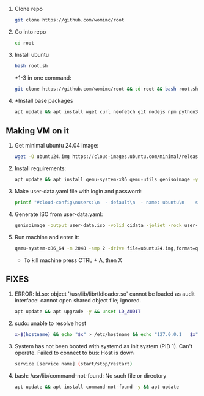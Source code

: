 1. Clone repo
    ```bash
    git clone https://github.com/womimc/root
    ```
2. Go into repo
    ```bash
   cd root
    ```
3. Install ubuntu
    ```bash
   bash root.sh
    ```
    *1-3 in one command:
   ```bash
   git clone https://github.com/womimc/root && cd root && bash root.sh
    ```
5. *Install base packages
    ```bash
   apt update && apt install wget curl neofetch git nodejs npm python3 python3-pip pipx unzip zip tar tmux tmate nano bash-completion man-db -y
    ```

## Making VM on it
1. Get minimal ubuntu 24.04 image:
   ```bash
   wget -O ubuntu24.img https://cloud-images.ubuntu.com/minimal/releases/noble/release/ubuntu-24.04-minimal-cloudimg-amd64.img
   ```
2. Install requirements:
   ```bash
   apt update && apt install qemu-system-x86 qemu-utils genisoimage -y
   ```
3. Make user-data.yaml file with login and password:
   ```bash
   printf "#cloud-config\nusers:\n  - default\n  - name: ubuntu\n    sudo: ALL=(ALL) NOPASSWD:ALL\n    groups: users, admin\n    shell: /bin/bash\n    plain_text_passwd: 'ubuntu'\n    lock_passwd: false\nchpasswd:\n  expire: false\nssh_pwauth: true\n" > user-data.yaml
   ```
4. Generate ISO from user-data.yaml:
   ```bash
   genisoimage -output user-data.iso -volid cidata -joliet -rock user-data.yaml
   ```
5. Run machine and enter it:
    ```bash
    qemu-system-x86_64 -m 2048 -smp 2 -drive file=ubuntu24.img,format=qcow2 -drive file=user-data.iso,format=raw -net nic -net user -nographic
    ```
   - To kill machine press CTRL + A, then X


## FIXES
1. ERROR: ld.so: object '/usr/lib/librtldloader.so' cannot be loaded as audit interface: cannot open shared object file; ignored.
    ```bash
   apt update && apt upgrade -y && unset LD_AUDIT
    ```
3. sudo: unable to resolve host
   ```bash
   x=$(hostname) && echo "$x" > /etc/hostname && echo "127.0.0.1   $x" >> /etc/hosts
   ```
5. System has not been booted with systemd as init system (PID 1). Can't operate.
   Failed to connect to bus: Host is down
   ```bash
   service [service name] (start/stop/restart)
   ```
7. bash: /usr/lib/command-not-found: No such file or directory
   ```bash
   apt update && apt install command-not-found -y && apt update
   ```
